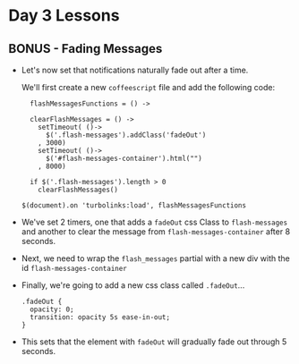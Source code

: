 # Day 3 Lessons

## BONUS - Fading Messages

- Let's now set that notifications naturally fade out after a time.

  We'll first create a new `coffeescript` file and add the following code:

  ```
    flashMessagesFunctions = () ->

    clearFlashMessages = () ->
      setTimeout( ()->
        $('.flash-messages').addClass('fadeOut')
      , 3000)
      setTimeout( ()->
        $('#flash-messages-container').html("")
      , 8000)

    if $('.flash-messages').length > 0
      clearFlashMessages()

  $(document).on 'turbolinks:load', flashMessagesFunctions
  ```

- We've set 2 timers, one that adds a `fadeOut` css Class to `flash-messages` and another to clear the message from
`flash-messages-container` after 8 seconds.

- Next, we need to wrap the `flash_messages` partial with a new div with the id `flash-messages-container`

- Finally, we're going to add a new css class called `.fadeOut`...

  ```
  .fadeOut {
    opacity: 0;
    transition: opacity 5s ease-in-out;
  }
  ```

- This sets that the element with `fadeOut` will gradually fade out through 5 seconds.
